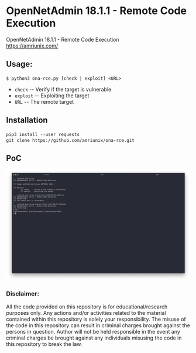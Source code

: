 OpenNetAdmin 18.1.1 - Remote Code Execution
====

OpenNetAdmin 18.1.1 - Remote Code Execution
</br>
https://amriunix.com/

## Usage:
```shell
$ python3 ona-rce.py [check | exploit] <URL>
```
  * `check`     -- Verify if the target is vulnerable
  * `exploit`   -- Exploiting the target
  * `URL`       -- The remote target

## Installation

    pip3 install --user requests
    git clone https://github.com/amriunix/ona-rce.git

## PoC

![Proof Of Concept for the OpenNetAdmin 18.1.1 - Remote Code Execution](ona-proof.png)

### Disclaimer:

All the code provided on this repository is for educational/research purposes only. Any actions and/or activities related to the material contained within this repository is solely your responsibility. The misuse of the code in this repository can result in criminal charges brought against the persons in question. Author will not be held responsible in the event any criminal charges be brought against any individuals misusing the code in this repository to break the law.
